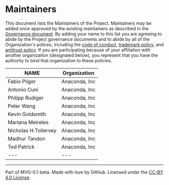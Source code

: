 # Maintainers

This document lists the Maintainers of the Project. Maintainers may be added once approved by the existing maintainers as described in the [Governance document](https://github.com/pyscript/pyscript/blob/main/GOVERNANCE.md). By adding your name to this list you are agreeing to abide by the Project governance documents and to abide by all of the Organization's polices, including the [code of conduct](https://github.com/pyscript/governance/blob/main/CODE-OF-CONDUCT.md), [trademark policy](https://github.com/pyscript/governance/blob/main/TRADEMARKS.md), and [antitrust policy](https://github.com/pyscript/governance/blob/main/TRADEMARKS.md). If you are participating because of your affiliation with another organization (designated below), you represent that you have the authority to bind that organization to these policies.

| **NAME**             | **Organization** |
| -------------------- | ---------------- |
| Fabio Pliger         | Anaconda, Inc    |
| Antonio Cuni         | Anaconda, Inc    |
| Philipp Rudiger      | Anaconda, Inc    |
| Peter Wang           | Anaconda, Inc    |
| Kevin Goldsmith      | Anaconda, Inc    |
| Mariana Meireles     | Anaconda, Inc    |
| Nicholas H.Tollervey | Anaconda, Inc    |
| Madhur Tandon        | Anaconda, Inc    |
| Ted Patrick          | Anaconda, Inc    |
| ---                  | ---              |

______________________________________________________________________

Part of MVG-0.1-beta.
Made with love by GitHub. Licensed under the [CC-BY 4.0 License](https://creativecommons.org/licenses/by-sa/4.0/).
